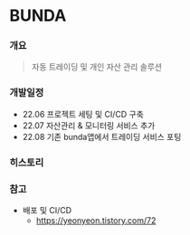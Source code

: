# BUNDA

### 개요
> 자동 트레이딩 및 개인 자산 관리 솔루션

### 개발일정

- 22.06 프로젝트 세팅 및 CI/CD 구축
- 22.07 자산관리 & 모니터링 서비스 추가
- 22.08 기존 bunda앱에서 트레이딩 서비스 포팅

### 히스토리

### 참고

- 배포 및 CI/CD
  - https://yeonyeon.tistory.com/72